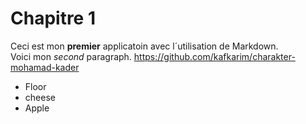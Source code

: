 # Chapitre 1
Ceci est mon **premier** applicatoin avec l´utilisation de Markdown. \
Voici mon _second_ paragraph.
https://github.com/kafkarim/charakter-mohamad-kader
- Floor
- cheese
- Apple
